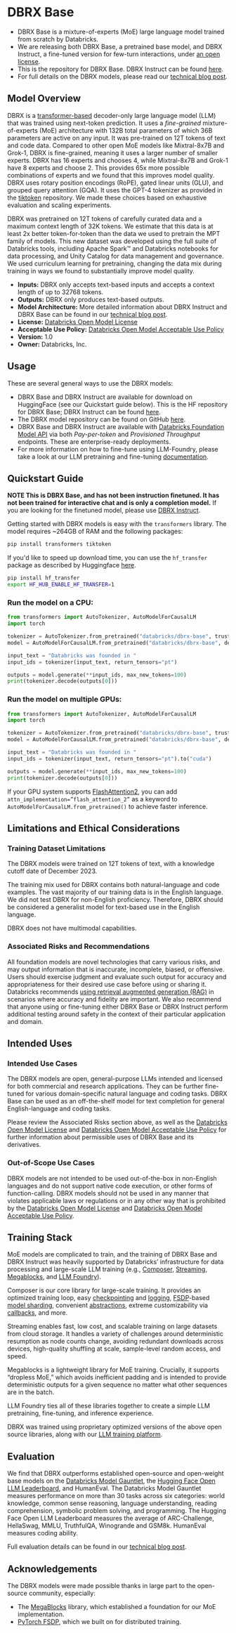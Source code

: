 # DBRX Base

* DBRX Base is a mixture-of-experts (MoE) large language model trained from scratch by Databricks.
* We are releasing both DBRX Base, a pretrained base model, and DBRX Instruct, a fine-tuned version for few-turn interactions, under [an open license](https://www.databricks.com/legal/open-model-license).
* This is the repository for DBRX Base. DBRX Instruct can be found [here](https://huggingface.co/databricks/dbrx-instruct).
* For full details on the DBRX models, please read our [technical blog post](https://www.databricks.com/blog/introducing-dbrx-new-state-art-open-llm).


## Model Overview
DBRX is a [transformer-based](https://www.isattentionallyouneed.com/) decoder-only large language model (LLM) that was trained using next-token prediction. 
It uses a *fine-grained* mixture-of-experts (MoE) architecture with 132B total parameters of which 36B parameters are active on any input. 
It was pre-trained on 12T tokens of text and code data. 
Compared to other open MoE models like Mixtral-8x7B and Grok-1, DBRX is fine-grained, meaning it uses a larger number of smaller experts. DBRX has 16 experts and chooses 4, while Mixtral-8x7B and Grok-1 have 8 experts and choose 2. 
This provides 65x more possible combinations of experts and we found that this improves model quality. 
DBRX uses rotary position encodings (RoPE), gated linear units (GLU), and grouped query attention (GQA). 
It uses the GPT-4 tokenizer as provided in the [tiktoken](https://github.com/openai/tiktoken) repository. 
We made these choices based on exhaustive evaluation and scaling experiments.

DBRX was pretrained on 12T tokens of carefully curated data and a maximum context length of 32K tokens. 
We estimate that this data is at least 2x better token-for-token than the data we used to pretrain the MPT family of models. 
This new dataset was developed using the full suite of Databricks tools, including Apache Spark™ and Databricks notebooks for data processing, and Unity Catalog for data management and governance. 
We used curriculum learning for pretraining, changing the data mix during training in ways we found to substantially improve model quality.

* **Inputs:** DBRX only accepts text-based inputs and accepts a context length of up to 32768 tokens.
* **Outputs:** DBRX only produces text-based outputs.  
* **Model Architecture:** More detailed information about DBRX Instruct and DBRX Base can be found in our [technical blog post](https://www.databricks.com/blog/introducing-dbrx-new-state-art-open-llm).
* **License:** [Databricks Open Model License](https://www.databricks.com/legal/open-model-license)
* **Acceptable Use Policy:** [Databricks Open Model Acceptable Use Policy](https://www.databricks.com/legal/acceptable-use-policy-open-model)
* **Version:** 1.0
* **Owner:** Databricks, Inc.


## Usage
These are several general ways to use the DBRX models: 
* DBRX Base and DBRX Instruct are available for download on HuggingFace (see our Quickstart guide below). This is the HF repository for DBRX Base; DBRX Instruct can be found [here](https://huggingface.co/databricks/dbrx-instruct). 
* The DBRX model repository can be found on GitHub [here](https://github.com/databricks/dbrx). 
* DBRX Base and DBRX Instruct are available with [Databricks Foundation Model API](https://docs.databricks.com/en/machine-learning/foundation-models/index.html) via both *Pay-per-token* and *Provisioned Throughput* endpoints. These are enterprise-ready deployments.
* For more information on how to fine-tune using LLM-Foundry, please take a look at our LLM pretraining and fine-tuning [documentation](https://github.com/mosaicml/llm-foundry/blob/main/scripts/train/README.md).


## Quickstart Guide
**NOTE This is DBRX Base, and has not been instruction finetuned. It has not been trained for interactive chat and is only a completion model.**
If you are looking for the finetuned model, please use [DBRX Instruct](https://huggingface.co/databricks/dbrx-instruct).

Getting started with DBRX models is easy with the `transformers` library. The model requires ~264GB of RAM and the following packages:

```bash
pip install transformers tiktoken
```

If you'd like to speed up download time, you can use the `hf_transfer` package as described by Huggingface [here](https://huggingface.co/docs/huggingface_hub/en/guides/download#faster-downloads).
```bash
pip install hf_transfer
export HF_HUB_ENABLE_HF_TRANSFER=1
```

### Run the model on a CPU:
```python
from transformers import AutoTokenizer, AutoModelForCausalLM
import torch

tokenizer = AutoTokenizer.from_pretrained("databricks/dbrx-base", trust_remote_code=True)
model = AutoModelForCausalLM.from_pretrained("databricks/dbrx-base", device_map="cpu", torch_dtype=torch.bfloat16, trust_remote_code=True)

input_text = "Databricks was founded in "
input_ids = tokenizer(input_text, return_tensors="pt")

outputs = model.generate(**input_ids, max_new_tokens=100)
print(tokenizer.decode(outputs[0]))
```

### Run the model on multiple GPUs:
```python
from transformers import AutoTokenizer, AutoModelForCausalLM
import torch

tokenizer = AutoTokenizer.from_pretrained("databricks/dbrx-base", trust_remote_code=True)
model = AutoModelForCausalLM.from_pretrained("databricks/dbrx-base", device_map="auto", torch_dtype=torch.bfloat16, trust_remote_code=True)

input_text = "Databricks was founded in "
input_ids = tokenizer(input_text, return_tensors="pt").to("cuda")

outputs = model.generate(**input_ids, max_new_tokens=100)
print(tokenizer.decode(outputs[0]))
```
If your GPU system supports [FlashAttention2](https://huggingface.co/docs/transformers/perf_infer_gpu_one#flashattention-2), you can add `attn_implementation=”flash_attention_2”` as a keyword to `AutoModelForCausalLM.from_pretrained()` to achieve faster inference.


## Limitations and Ethical Considerations
### Training Dataset Limitations
The DBRX models were trained on 12T tokens of text, with a knowledge cutoff date of December 2023.

The training mix used for DBRX contains both natural-language and code examples. The vast majority of our training data is in the English language. We did not test DBRX for non-English proficiency. Therefore, DBRX should be considered a generalist model for text-based use in the English language.

DBRX does not have multimodal capabilities.

### Associated Risks and Recommendations 
All foundation models are novel technologies that carry various risks, and may output information that is inaccurate, incomplete, biased, or offensive. 
Users should exercise judgment and evaluate such output for accuracy and appropriateness for their desired use case before using or sharing it. 
Databricks recommends [using retrieval augmented generation (RAG)](https://www.databricks.com/glossary/retrieval-augmented-generation-rag) in scenarios where accuracy and fidelity are important. 
We also recommend that anyone using or fine-tuning either DBRX Base or DBRX Instruct perform additional testing around safety in the context of their particular application and domain. 


## Intended Uses
### Intended Use Cases
The DBRX models are open, general-purpose LLMs intended and licensed for both commercial and research applications. 
They can be further fine-tuned for various domain-specific natural language and coding tasks. 
DBRX Base can be used as an off-the-shelf model for text completion for general English-language and coding tasks. 

Please review the Associated Risks section above, as well as the [Databricks Open Model License](https://www.databricks.com/legal/open-model-license) and [Databricks Open Model Acceptable Use Policy](https://www.databricks.com/legal/acceptable-use-policy-open-model) for further information about permissible uses of DBRX Base and its derivatives. 

### Out-of-Scope Use Cases
DBRX models are not intended to be used out-of-the-box in non-English languages and do not support native code execution, or other forms of function-calling. 
DBRX models should not be used in any manner that violates applicable laws or regulations or in any other way that is prohibited by the [Databricks Open Model License](https://www.databricks.com/legal/open-model-license) and [Databricks Open Model Acceptable Use Policy](https://www.databricks.com/legal/acceptable-use-policy-open-model). 


## Training Stack
MoE models are complicated to train, and the training of DBRX Base and DBRX Instruct was heavily supported by Databricks’ infrastructure for data processing and large-scale LLM training (e.g., [Composer](https://github.com/mosaicml/composer), [Streaming](https://github.com/mosaicml/streaming), [Megablocks](https://github.com/stanford-futuredata/megablocks), and [LLM Foundry](https://github.com/mosaicml/llm-foundry)). 

Composer is our core library for large-scale training. 
It provides an optimized training loop, easy [checkpointing](https://docs.mosaicml.com/projects/composer/en/latest/trainer/checkpointing.html) and [logging](https://docs.mosaicml.com/projects/composer/en/latest/trainer/logging.html#wood-logging), 
[FSDP](https://pytorch.org/docs/stable/fsdp.html)-based [model sharding](https://docs.mosaicml.com/projects/composer/en/latest/notes/distributed_training.html#fullyshardeddataparallel-fsdp), 
convenient [abstractions](https://docs.mosaicml.com/projects/composer/en/latest/trainer/time.html), extreme customizability via [callbacks](https://docs.mosaicml.com/projects/composer/en/latest/trainer/callbacks.html), and more.

Streaming enables fast, low cost, and scalable training on large datasets from cloud storage. It handles a variety of challenges around deterministic resumption as node counts change, avoiding redundant downloads across devices, high-quality shuffling at scale, sample-level random access, and speed.

Megablocks is a lightweight library for MoE training. Crucially, it supports “dropless MoE,” which avoids inefficient padding and is intended to provide deterministic outputs for a given sequence no matter what other sequences are in the batch.

LLM Foundry ties all of these libraries together to create a simple LLM pretraining, fine-tuning, and inference experience.

DBRX was trained using proprietary optimized versions of the above open source libraries, along with our [LLM training platform](https://www.databricks.com/product/machine-learning/mosaic-ai-training). 


## Evaluation
We find that DBRX outperforms established open-source and open-weight base models on the [Databricks Model Gauntlet](https://www.databricks.com/blog/llm-evaluation-for-icl), the [Hugging Face Open LLM Leaderboard](https://huggingface.co/spaces/HuggingFaceH4/open_llm_leaderboard), and HumanEval. 
The Databricks Model Gauntlet measures performance on more than 30 tasks across six categories: world knowledge, common sense reasoning, language understanding, reading comprehension, symbolic problem solving, and programming. 
The Hugging Face Open LLM Leaderboard measures the average of ARC-Challenge, HellaSwag, MMLU, TruthfulQA, Winogrande and GSM8k. 
HumanEval measures coding ability.

Full evaluation details can be found in our [technical blog post](https://www.databricks.com/blog/introducing-dbrx-new-state-art-open-llm). 


## Acknowledgements
The DBRX models were made possible thanks in large part to the open-source community, especially:
* The [MegaBlocks](https://arxiv.org/abs/2211.15841) library, which established a foundation for our MoE implementation.
* [PyTorch FSDP](https://arxiv.org/abs/2304.11277), which we built on for distributed training.

